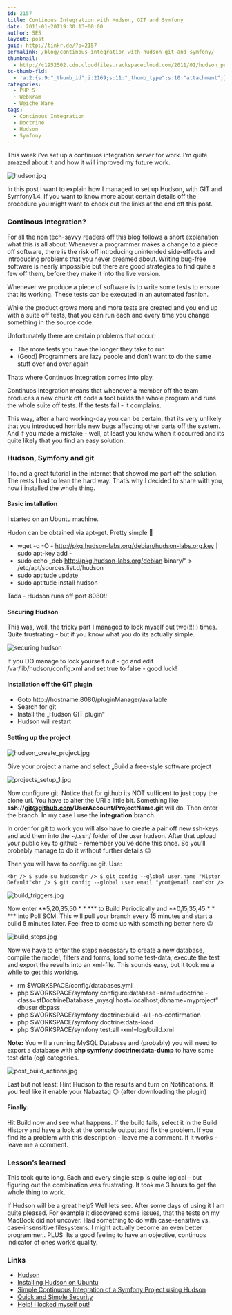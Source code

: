 ```yaml
---
id: 2157
title: Continous Integration with Hudson, GIT and Symfony
date: 2011-01-20T19:30:13+00:00
author: SES
layout: post
guid: http://tinkr.de/?p=2157
permalink: /blog/continous-integration-with-hudson-git-and-symfony/
thumbnail:
  - http://c1952502.cdn.cloudfiles.rackspacecloud.com/2011/01/hudson_preview.jpg
tc-thumb-fld:
  - 'a:2:{s:9:"_thumb_id";i:2169;s:11:"_thumb_type";s:10:"attachment";}'
categories:
  - PHP 5
  - Webkram
  - Weiche Ware
tags:
  - Continous Integration
  - Doctrine
  - Hudson
  - Symfony
---
```

This week i&#8217;ve set up a continuos integration server for work. I&#8217;m quite amazed about it and how it will improved my future work.

<img loading="lazy" src="/assets/2011/01/hudson1.jpg" alt="hudson.jpg" title="hudson.jpg" border="0"   />

In this post I want to explain how I managed to set up Hudson, with GIT and Symfony1.4. If you want to know more about certain details off the procedure you might want to check out the links at the end off this post.

### Continous Integration?

For all the non tech-savvy readers off this blog follows a short explanation what this is all about: Whenever a programmer makes a change to a piece off software, there is the risk off introducing unintended side-effects and introducing problems that you never dreamed about. Writing bug-free software is nearly impossible but there are good strategies to find quite a few off them, before they make it into the live version.

Whenever we produce a piece of software is to write some tests to ensure that its working. These tests can be executed in an automated fashion.

While the product grows more and more tests are created and you end up with a suite off tests, that you can run each and every time you change something in the source code.

Unfortunately there are certain problems that occur:

  * The more tests you have the longer they take to run
  * (Good) Programmers are lazy people and don&#8217;t want to do the same stuff over and over again

Thats where Continuos Integration comes into play.

Continuos Integration means that whenever a member off the team produces a new chunk off code a tool builds the whole program and runs the whole suite off tests. If the tests fail - it complains.

This way, after a hard working-day you can be certain, that its very unlikely that you introduced horrible new bugs affecting other parts off the system. And if you made a mistake - well, at least you know when it occurred and its quite likely that you find an easy solution.

### Hudson, Symfony and git

I found a great tutorial in the internet that showed me part off the solution. The rests I had to lean the hard way. That&#8217;s why I decided to share with you, how i installed the whole thing.

#### Basic installation

I started on an Ubuntu machine.

Hudon can be obtained via apt-get. Pretty simple 🙂

  * wget -q -O - http://pkg.hudson-labs.org/debian/hudson-labs.org.key | sudo apt-key add -
  * sudo echo &#8222;deb http://pkg.hudson-labs.org/debian binary/&#8220; > /etc/apt/sources.list.d/hudson
  * sudo aptitude update
  * sudo aptitude install hudson

Tada - Hudson runs off port 8080!!

#### Securing Hudson

This was, well, the tricky part I managed to lock myself out two(!!!!) times. Quite frustrating - but if you know what you do its actually simple.

<img loading="lazy" src="/assets/2011/01/hudson.jpg" alt="securing hudson" title="hudson.jpg" border="0"   />

If you DO manage to lock yourself out - go and edit /var/lib/hudson/config.xml and set <useSecurity>true</useSecurity> to false - good luck!

#### Installation off the GIT plugin

  * Goto http://hostname:8080/pluginManager/available
  * Search for git
  * Install the &#8222;Hudson GIT plugin&#8220;
  * Hudson will restart

#### Setting up the project

<img loading="lazy" src="/assets/2011/01/hudson_create_project.jpg" alt="hudson_create_project.jpg" title="hudson_create_project.jpg" border="0"   />

Give your project a name and select &#8222;Build a free-style software project

<img loading="lazy" src="/assets/2011/01/projects_setup_1.jpg" alt="projects_setup_1.jpg" title="projects_setup_1.jpg" border="0"   />

Now configure git. Notice that for github its NOT sufficent to just copy the clone url. You have to alter the URI a little bit. Something like **ssh://git@github.com/UserAccount/ProjectName.git** will do. Then enter the branch. In my case I use the **integration** branch.

In order for git to work you will also have to create a pair off new ssh-keys and add them into the ~/.ssh/ folder of the user hudson. After that upload your public key to github - remember you&#8217;ve done this once. So you&#8217;ll probably manage to do it without further details 😉

Then you will have to configure git. Use:

`<br />
$ sudo su hudson<br />
$ git config --global user.name "Mister Default"<br />
$ git config --global user.email "yout@email.com"<br />
`

<img loading="lazy" src="/assets/2011/01/build_triggers.jpg" alt="build_triggers.jpg" title="build_triggers.jpg" border="0"   />

Now enter **5,20,35,50 \* \* *** to Build Periodically and **0,15,35,45 \* \* *** into Poll SCM. This will pull your branch every 15 minutes and start a build 5 minutes later. Feel free to come up with something better here 😉

<img loading="lazy" src="/assets/2011/01/build_steps.jpg" alt="build_steps.jpg" title="build_steps.jpg" border="0"   />

Now we have to enter the steps necessary to create a new database, compile the model, filters and forms, load some test-data, execute the test and export the results into an xml-file. This sounds easy, but it took me a while to get this working.

  * rm $WORKSPACE/config/databases.yml
  * php $WORKSPACE/symfony configure:database -name=doctrine -class=sfDoctrineDatabase &#8222;mysql:host=localhost;dbname=myproject&#8220; dbuser dbpass
  * php $WORKSPACE/symfony doctrine:build -all -no-confirmation
  * php $WORKSPACE/symfony doctrine:data-load
  * php $WORKSPACE/symfony test:all -xml=log/build.xml

**Note:** You will a running MySQL Database and (probably) you will need to export a database with **php symfony doctrine:data-dump** to have some test data (eg) categories.

<img loading="lazy" src="/assets/2011/01/post_build_actions.jpg" alt="post_build_actions.jpg" title="post_build_actions.jpg" border="0"   />

Last but not least: Hint Hudson to the results and turn on Notifications. If you feel like it enable your Nabaztag 😉 (after downloading the plugin)

#### Finally:

Hit Build now and see what happens. If the build fails, select it in the Build History and have a look at the console output and fix the problem. If you find its a problem with this description - leave me a comment. If it works - leave me a comment.

### Lesson&#8217;s learned

This took quite long. Each and every single step is quite logical - but figuring out the combination was frustrating. It took me 3 hours to get the whole thing to work.

If Hudson will be a great help? Well lets see. After some days of using it I am quite pleased. For example it discovered some issues, that the tests on my MacBook did not uncover. Had something to do with case-sensitive vs. case-insensitive filesystems. I might actually become an even better programmer.. PLUS: Its a good feeling to have an objective, continuos indicator of ones work&#8217;s quality.

### Links

  * [Hudson](http://hudson-ci.org/)
  * [Installing Hudson on Ubuntu](http://wiki.hudson-ci.org/display/HUDSON/Installing+Hudson+on+Ubuntu)
  * [Simple Continuous Integration of a Symfony Project using Hudson](http://prendreuncafe.com/blog/post/2009/10/06/Simple-Continuous-Integration-of-a-Symfony-Project-using-Hudson)
  * [Quick and Simple Security](http://wiki.hudson-ci.org/display/HUDSON/Quick+and+Simple+Security)
  * [Help! I locked myself out!](http://wiki.hudson-ci.org/display/HUDSON/Disable+security)
